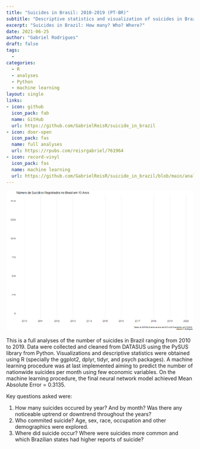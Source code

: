 ```yaml
---
title: "Suicides in Brasil: 2010-2019 (PT-BR)"
subtitle: "Descriptive statistics and visualization of suicides in Brazil."
excerpt: "Suicides in Brazil: How many? Who? Where?"
date: 2021-06-25
author: "Gabriel Rodrigues"
draft: false
tags:
  - 
categories:
  - R
  - analyses
  - Python
  - machine learning
layout: single
links:
- icon: github
  icon_pack: fab
  name: GitHub
  url: https://github.com/GabrielReisR/suicide_in_brazil
- icon: door-open
  icon_pack: fas
  name: full analyses
  url: https://rpubs.com/reisrgabriel/761964
- icon: record-vinyl
  icon_pack: fas
  name: machine learning
  url: https://github.com/GabrielReisR/suicide_in_brazil/blob/main/analyses/previsao_suicidios.ipynb
---
```

![Time series visualization of the number of suicides per year in Brazil](suicides.gif)

This is a full analyses of the number of suicides in Brazil ranging from 2010
to 2019. Data were collected and cleaned from DATASUS using the PySUS library 
from Python. Visualizations and descriptive statistics were obtained using R
(specially the ggplot2, dplyr, tidyr, and psych packages). A machine learning
procedure was at last implemented aiming to predict the number of nationwide 
suicides per month using few economic variables. On the machine learning
procedure, the final neural network model achieved Mean Absolute Error = 0.3135.

Key questions asked were:
1. How many suicides occured by year? And by month? Was there any noticeable 
uptrend or downtrend throughout the years?
2. Who commited suicide? Age, sex, race, occupation and other demographics were 
explored.
3. Where did suicide occur? Where were suicides more common and which Brazilian
states had higher reports of suicide?
